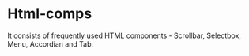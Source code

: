 Html-comps
==========

It consists of frequently used HTML components - Scrollbar, Selectbox, Menu, Accordian and Tab.
